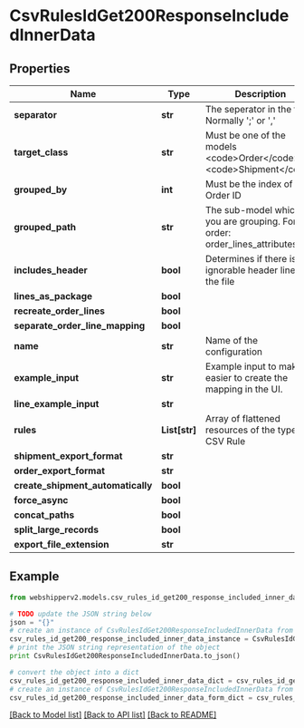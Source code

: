 # CsvRulesIdGet200ResponseIncludedInnerData


## Properties
Name | Type | Description | Notes
------------ | ------------- | ------------- | -------------
**separator** | **str** | The seperator in the file. Normally &#39;;&#39; or &#39;,&#39; | [optional] 
**target_class** | **str** | Must be one of the models &lt;code&gt;Order&lt;/code&gt; or &lt;code&gt;Shipment&lt;/code&gt; | [optional] 
**grouped_by** | **int** | Must be the index of the Order ID | [optional] 
**grouped_path** | **str** | The sub-model which you are grouping. For order: order_lines_attributes | [optional] 
**includes_header** | **bool** | Determines if there is an ignorable header line in the file | [optional] 
**lines_as_package** | **bool** |  | [optional] 
**recreate_order_lines** | **bool** |  | [optional] 
**separate_order_line_mapping** | **bool** |  | [optional] 
**name** | **str** | Name of the configuration | [optional] 
**example_input** | **str** | Example input to make it easier to create the mapping in the UI. | [optional] 
**line_example_input** | **str** |  | [optional] 
**rules** | **List[str]** | Array of flattened resources of the type CSV Rule | [optional] 
**shipment_export_format** | **str** |  | [optional] 
**order_export_format** | **str** |  | [optional] 
**create_shipment_automatically** | **bool** |  | [optional] 
**force_async** | **bool** |  | [optional] 
**concat_paths** | **bool** |  | [optional] 
**split_large_records** | **bool** |  | [optional] 
**export_file_extension** | **str** |  | [optional] 

## Example

```python
from webshipperv2.models.csv_rules_id_get200_response_included_inner_data import CsvRulesIdGet200ResponseIncludedInnerData

# TODO update the JSON string below
json = "{}"
# create an instance of CsvRulesIdGet200ResponseIncludedInnerData from a JSON string
csv_rules_id_get200_response_included_inner_data_instance = CsvRulesIdGet200ResponseIncludedInnerData.from_json(json)
# print the JSON string representation of the object
print CsvRulesIdGet200ResponseIncludedInnerData.to_json()

# convert the object into a dict
csv_rules_id_get200_response_included_inner_data_dict = csv_rules_id_get200_response_included_inner_data_instance.to_dict()
# create an instance of CsvRulesIdGet200ResponseIncludedInnerData from a dict
csv_rules_id_get200_response_included_inner_data_form_dict = csv_rules_id_get200_response_included_inner_data.from_dict(csv_rules_id_get200_response_included_inner_data_dict)
```
[[Back to Model list]](../README.md#documentation-for-models) [[Back to API list]](../README.md#documentation-for-api-endpoints) [[Back to README]](../README.md)


